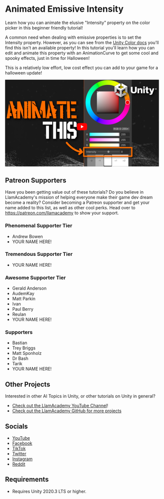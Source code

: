 # Animated Emissive Intensity

Learn how you can animate the elusive "Intensity" property on the color picker in this beginner friendly tutorial! 

A common need when dealing with emissive properties is to set the Intensity property. However, as you can see from the [Unity Color docs](https://docs.unity3d.com/ScriptReference/Color.html) you'll find this isn't an available property! In this tutorial you'll learn how you can edit and animate this property with an AnimationCurve to get some cool and spooky effects, just in time for Halloween! 

This is a relatively low effort, low cost effect you can add to your game for a halloween update!

[![Youtube Tutorial](./Video%20Screenshot.jpg)](https://youtu.be/Qu9qIpyoVK8)

## Patreon Supporters
Have you been getting value out of these tutorials? Do you believe in LlamAcademy's mission of helping everyone make their game dev dream become a reality? Consider becoming a Patreon supporter and get your name added to this list, as well as other cool perks.
Head over to https://patreon.com/llamacademy to show your support.

### Phenomenal Supporter Tier
* Andrew Bowen
* YOUR NAME HERE!

### Tremendous Supporter Tier
* YOUR NAME HERE!

### Awesome Supporter Tier
* Gerald Anderson
* AudemKay
* Matt Parkin
* Ivan
* Paul Berry
* Reulan
* YOUR NAME HERE!

### Supporters
* Bastian
* Trey Briggs
* Matt Sponholz
* Dr Bash
* Tarik
* YOUR NAME HERE!

## Other Projects
Interested in other AI Topics in Unity, or other tutorials on Unity in general? 

* [Check out the LlamAcademy YouTube Channel](https://youtube.com/c/LlamAcademy)!
* [Check out the LlamAcademy GitHub for more projects](https://github.com/llamacademy)

## Socials
* [YouTube](https://youtube.com/c/LlamAcademy)
* [Facebook](https://facebook.com/LlamAcademyOfficial)
* [TikTok](https://www.tiktok.com/@llamacademy)
* [Twitter](https://twitter.com/TheLlamAcademy)
* [Instagram](https://www.instagram.com/llamacademy/)
* [Reddit](https://www.reddit.com/user/LlamAcademyOfficial)

## Requirements
* Requires Unity 2020.3 LTS or higher.
